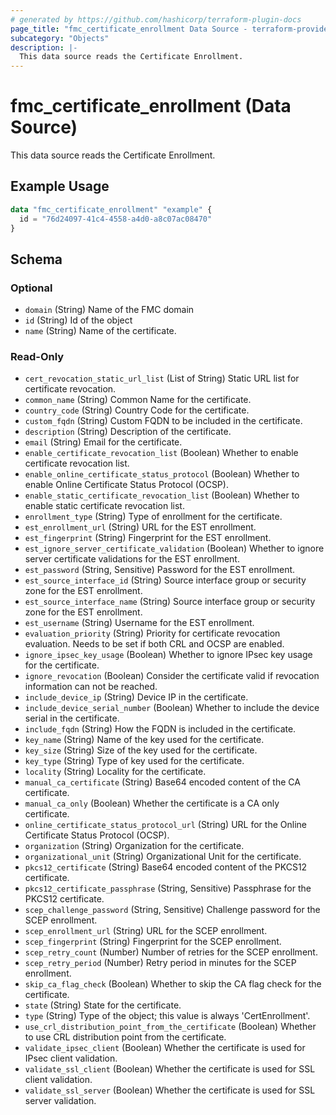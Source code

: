 ```yaml
---
# generated by https://github.com/hashicorp/terraform-plugin-docs
page_title: "fmc_certificate_enrollment Data Source - terraform-provider-fmc"
subcategory: "Objects"
description: |-
  This data source reads the Certificate Enrollment.
---
```


# fmc_certificate_enrollment (Data Source)

This data source reads the Certificate Enrollment.

## Example Usage

```terraform
data "fmc_certificate_enrollment" "example" {
  id = "76d24097-41c4-4558-a4d0-a8c07ac08470"
}
```

<!-- schema generated by tfplugindocs -->
## Schema

### Optional

- `domain` (String) Name of the FMC domain
- `id` (String) Id of the object
- `name` (String) Name of the certificate.

### Read-Only

- `cert_revocation_static_url_list` (List of String) Static URL list for certificate revocation.
- `common_name` (String) Common Name for the certificate.
- `country_code` (String) Country Code for the certificate.
- `custom_fqdn` (String) Custom FQDN to be included in the certificate.
- `description` (String) Description of the certificate.
- `email` (String) Email for the certificate.
- `enable_certificate_revocation_list` (Boolean) Whether to enable certificate revocation list.
- `enable_online_certificate_status_protocol` (Boolean) Whether to enable Online Certificate Status Protocol (OCSP).
- `enable_static_certificate_revocation_list` (Boolean) Whether to enable static certificate revocation list.
- `enrollment_type` (String) Type of enrollment for the certificate.
- `est_enrollment_url` (String) URL for the EST enrollment.
- `est_fingerprint` (String) Fingerprint for the EST enrollment.
- `est_ignore_server_certificate_validation` (Boolean) Whether to ignore server certificate validations for the EST enrollment.
- `est_password` (String, Sensitive) Password for the EST enrollment.
- `est_source_interface_id` (String) Source interface group or security zone for the EST enrollment.
- `est_source_interface_name` (String) Source interface group or security zone for the EST enrollment.
- `est_username` (String) Username for the EST enrollment.
- `evaluation_priority` (String) Priority for certificate revocation evaluation. Needs to be set if both CRL and OCSP are enabled.
- `ignore_ipsec_key_usage` (Boolean) Whether to ignore IPsec key usage for the certificate.
- `ignore_revocation` (Boolean) Consider the certificate valid if revocation information can not be reached.
- `include_device_ip` (String) Device IP in the certificate.
- `include_device_serial_number` (Boolean) Whether to include the device serial in the certificate.
- `include_fqdn` (String) How the FQDN is included in the certificate.
- `key_name` (String) Name of the key used for the certificate.
- `key_size` (String) Size of the key used for the certificate.
- `key_type` (String) Type of key used for the certificate.
- `locality` (String) Locality for the certificate.
- `manual_ca_certificate` (String) Base64 encoded content of the CA certificate.
- `manual_ca_only` (Boolean) Whether the certificate is a CA only certificate.
- `online_certificate_status_protocol_url` (String) URL for the Online Certificate Status Protocol (OCSP).
- `organization` (String) Organization for the certificate.
- `organizational_unit` (String) Organizational Unit for the certificate.
- `pkcs12_certificate` (String) Base64 encoded content of the PKCS12 certificate.
- `pkcs12_certificate_passphrase` (String, Sensitive) Passphrase for the PKCS12 certificate.
- `scep_challenge_password` (String, Sensitive) Challenge password for the SCEP enrollment.
- `scep_enrollment_url` (String) URL for the SCEP enrollment.
- `scep_fingerprint` (String) Fingerprint for the SCEP enrollment.
- `scep_retry_count` (Number) Number of retries for the SCEP enrollment.
- `scep_retry_period` (Number) Retry period in minutes for the SCEP enrollment.
- `skip_ca_flag_check` (Boolean) Whether to skip the CA flag check for the certificate.
- `state` (String) State for the certificate.
- `type` (String) Type of the object; this value is always 'CertEnrollment'.
- `use_crl_distribution_point_from_the_certificate` (Boolean) Whether to use CRL distribution point from the certificate.
- `validate_ipsec_client` (Boolean) Whether the certificate is used for IPsec client validation.
- `validate_ssl_client` (Boolean) Whether the certificate is used for SSL client validation.
- `validate_ssl_server` (Boolean) Whether the certificate is used for SSL server validation.
